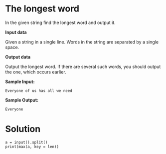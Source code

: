 # The longest word
In the given string find the longest word and output it.

**Input data**

Given a string in a single line. Words in the string are separated by a single space.

**Output data**

Output the longest word. If there are several such words, you should output the one, which occurs earlier.

**Sample Input:**
```
Everyone of us has all we need
```
**Sample Output:**
```
Everyone
```
# Solution
```
a = input().split()
print(max(a, key = len))
```